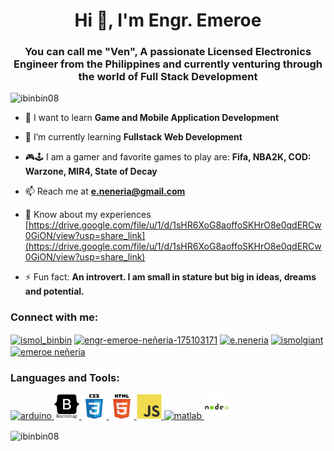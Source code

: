 <h1 align="center">Hi 👋, I'm Engr. Emeroe</h1>
<h3 align="center">You can call me "Ven", A passionate Licensed Electronics Engineer from the Philippines and currently venturing through the world of Full Stack Development</h3>

<p align="left"> <img src="https://komarev.com/ghpvc/?username=ibinbin08&label=Profile%20views&color=0e75b6&style=flat" alt="ibinbin08" /> </p>

- 🔭 I want to learn **Game and Mobile Application Development**

- 🌱 I’m currently learning **Fullstack Web Development**

- 🎮🕹️ I am a gamer and favorite games to play are: **Fifa, NBA2K, COD: Warzone, MIR4, State of Decay**

- 📫 Reach me at **e.neneria@gmail.com**

- 📄 Know about my experiences [https://drive.google.com/file/u/1/d/1sHR6XoG8aoffoSKHrO8e0qdERCw0GiON/view?usp=share_link](https://drive.google.com/file/u/1/d/1sHR6XoG8aoffoSKHrO8e0qdERCw0GiON/view?usp=share_link)

- ⚡ Fun fact: **An introvert. I am small in stature but big in ideas, dreams and potential.**

<h3 align="left">Connect with me:</h3>
<p align="left">
<a href="https://twitter.com/ismol_binbin" target="blank"><img align="center" src="https://raw.githubusercontent.com/rahuldkjain/github-profile-readme-generator/master/src/images/icons/Social/twitter.svg" alt="ismol_binbin" height="30" width="40" /></a>
<a href="https://linkedin.com/in/engr-emeroe-neñeria-175103171" target="blank"><img align="center" src="https://raw.githubusercontent.com/rahuldkjain/github-profile-readme-generator/master/src/images/icons/Social/linked-in-alt.svg" alt="engr-emeroe-neñeria-175103171" height="30" width="40" /></a>
<a href="https://fb.com/e.neneria" target="blank"><img align="center" src="https://raw.githubusercontent.com/rahuldkjain/github-profile-readme-generator/master/src/images/icons/Social/facebook.svg" alt="e.neneria" height="30" width="40" /></a>
<a href="https://instagram.com/ismolgiant" target="blank"><img align="center" src="https://raw.githubusercontent.com/rahuldkjain/github-profile-readme-generator/master/src/images/icons/Social/instagram.svg" alt="ismolgiant" height="30" width="40" /></a>
<a href="https://www.youtube.com/c/emeroe neñeria" target="blank"><img align="center" src="https://raw.githubusercontent.com/rahuldkjain/github-profile-readme-generator/master/src/images/icons/Social/youtube.svg" alt="emeroe neñeria" height="30" width="40" /></a>
</p>

<h3 align="left">Languages and Tools:</h3>
<p align="left"> <a href="https://www.arduino.cc/" target="_blank" rel="noreferrer"> <img src="https://cdn.worldvectorlogo.com/logos/arduino-1.svg" alt="arduino" width="40" height="40"/> </a> <a href="https://getbootstrap.com" target="_blank" rel="noreferrer"> <img src="https://raw.githubusercontent.com/devicons/devicon/master/icons/bootstrap/bootstrap-plain-wordmark.svg" alt="bootstrap" width="40" height="40"/> </a> <a href="https://www.w3schools.com/css/" target="_blank" rel="noreferrer"> <img src="https://raw.githubusercontent.com/devicons/devicon/master/icons/css3/css3-original-wordmark.svg" alt="css3" width="40" height="40"/> </a> <a href="https://www.w3.org/html/" target="_blank" rel="noreferrer"> <img src="https://raw.githubusercontent.com/devicons/devicon/master/icons/html5/html5-original-wordmark.svg" alt="html5" width="40" height="40"/> </a> <a href="https://developer.mozilla.org/en-US/docs/Web/JavaScript" target="_blank" rel="noreferrer"> <img src="https://raw.githubusercontent.com/devicons/devicon/master/icons/javascript/javascript-original.svg" alt="javascript" width="40" height="40"/> </a> <a href="https://www.mathworks.com/" target="_blank" rel="noreferrer"> <img src="https://upload.wikimedia.org/wikipedia/commons/2/21/Matlab_Logo.png" alt="matlab" width="40" height="40"/> </a> <a href="https://nodejs.org" target="_blank" rel="noreferrer"> <img src="https://raw.githubusercontent.com/devicons/devicon/master/icons/nodejs/nodejs-original-wordmark.svg" alt="nodejs" width="40" height="40"/> </a> </p>

<p><img align="center" src="https://github-readme-stats.vercel.app/api/top-langs?username=ibinbin08&show_icons=true&locale=en&layout=compact" alt="ibinbin08" /></p>

